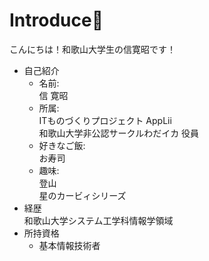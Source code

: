 # Introduce🥳

こんにちは！和歌山大学生の信寛昭です！

- 自己紹介
  - 名前:  
    信 寛昭
  - 所属:    
    ITものづくりプロジェクト AppLii  
    和歌山大学非公認サークルわだイカ 役員
  - 好きなご飯:  
    お寿司
  - 趣味:  
    登山  
    星のカービィシリーズ
- 経歴  
  和歌山大学システム工学科情報学領域
- 所持資格
  - 基本情報技術者

